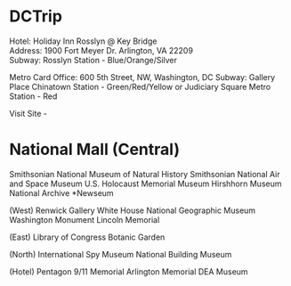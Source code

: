 # DCTrip

Hotel: Holiday Inn Rosslyn @ Key Bridge   
Address: 1900 Fort Meyer Dr. Arlington, VA 22209    
Subway: Rosslyn Station - Blue/Orange/Silver    

Metro Card Office: 600 5th Street, NW, Washington, DC
Subway: Gallery Place Chinatown Station - Green/Red/Yellow or Judiciary Square Metro Station - Red

Visit Site - 
# National Mall (Central)
Smithsonian National Museum of Natural History
Smithsonian National Air and Space Museum
U.S. Holocaust Memorial Museum
Hirshhorn Museum
National Archive
*Newseum

(West)
Renwick Gallery
White House
National Geographic Museum
Washington Monument 
Lincoln Memorial

(East)
Library of Congress
Botanic Garden

(North)
International Spy Museum
National Building Museum

(Hotel)
Pentagon 9/11 Memorial
Arlington Memorial
DEA Museum 
